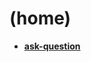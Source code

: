 <!-- generated by markdown-notes-tree -->

# (home)

<!-- optional markdown-notes-tree directory description starts here -->

<!-- optional markdown-notes-tree directory description ends here -->

- [**ask-question**](ask-question)
